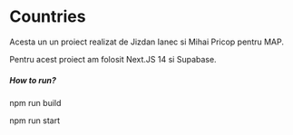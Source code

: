 <h1>Countries</h1>

<p>Acesta un un proiect realizat de Jizdan Ianec si Mihai Pricop pentru MAP.</p>
<p>Pentru acest proiect am folosit Next.JS 14 si Supabase.</p>

<h5>How to run?</h5>
<p>npm run build</p>
<p>npm run start</p>
